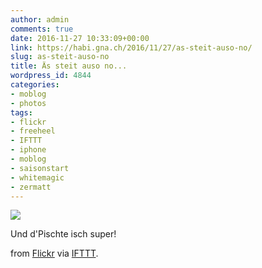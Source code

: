 ```yaml
---
author: admin
comments: true
date: 2016-11-27 10:33:09+00:00
link: https://habi.gna.ch/2016/11/27/as-steit-auso-no/
slug: as-steit-auso-no
title: Äs steit auso no...
wordpress_id: 4844
categories:
- moblog
- photos
tags:
- flickr
- freeheel
- IFTTT
- iphone
- moblog
- saisonstart
- whitemagic
- zermatt
---
```


![](http://ift.tt/2guABeA)  

Und d'Pischte isch super!  

from [Flickr](http://flic.kr/p/PDaF9R) via [IFTTT](http://ift.tt/1c4nCfM).

